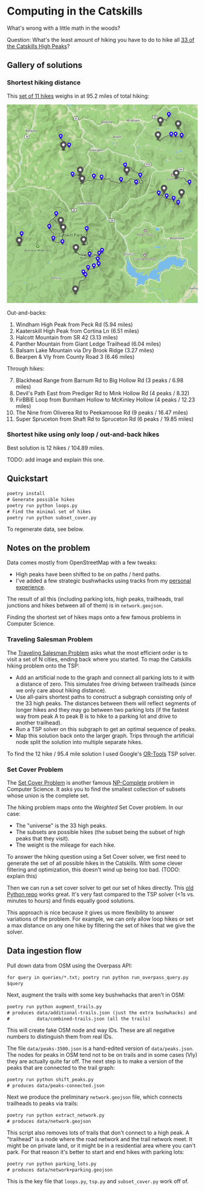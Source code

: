 # Computing in the Catskills

What's wrong with a little math in the woods?

Question: What's the least amount of hiking you have to do to hike all [33 of the Catskills High Peaks][peaks]?

## Gallery of solutions

### Shortest hiking distance

This [set of 11 hikes][geojson-95.2] weighs in at 95.2 miles of total hiking:

[![A set of 11 through hikes at 95.2 miles](/gallery/11-through-hikes-95.2-miles.png)][geojson-95.2]

Out-and-backs:

1. Windham High Peak from Peck Rd (5.94 miles)
1. Kaaterskill High Peak from Cortina Ln (6.51 miles)
1. Halcott Mountain from SR 42 (3.13 miles)
1. Panther Mountain from Giant Ledge Trailhead (6.04 miles)
1. Balsam Lake Mountain via Dry Brook Ridge (3.27 miles)
1. Bearpen & Vly from County Road 3 (6.46 miles)

Through hikes:

7. Blackhead Range from Barnum Rd to Big Hollow Rd (3 peaks / 6.98 miles)
7. Devil's Path East from Prediger Rd to Mink Hollow Rd (4 peaks / 8.32)
7. FirBBiE Loop from Burnham Hollow to McKinley Hollow (4 peaks / 12.23 miles)
7. The Nine from Oliverea Rd to Peekamoose Rd (9 peaks / 16.47 miles)
7. Super Spruceton from Shaft Rd to Spruceton Rd (6 peaks / 19.85 miles)

### Shortest hike using only loop / out-and-back hikes

Best solution is 12 hikes / 104.89 miles.

TODO: add image and explain this one.

## Quickstart

    poetry install
    # Generate possible hikes
    poetry run python loops.py
    # Find the minimal set of hikes
    poetry run python subset_cover.py

To regenerate data, see below.

## Notes on the problem

Data comes mostly from OpenStreetMap with a few tweaks:

- High peaks have been shifted to be on paths / herd paths.
- I've added a few strategic bushwhacks using tracks from my [personal experience][blog].

The result of all this (including parking lots, high peaks, trailheads, trail junctions and hikes between all of them) is in `network.geojson`.

Finding the shortest set of hikes maps onto a few famous problems in Computer Science.

### Traveling Salesman Problem

The [Traveling Salesman Problem][tsp] asks what the most efficient order is to visit a set of N cities, ending back where you started. To map the Catskills hiking problem onto the TSP:

- Add an artificial node to the graph and connect all parking lots to it with a distance of zero. This simulates free driving between trailheads (since we only care about hiking distance).
- Use all-pairs shortest paths to construct a subgraph consisting only of the 33 high peaks. The distances between them will reflect segments of longer hikes and they may go between two parking lots (if the fastest way from peak A to peak B is to hike to a parking lot and drive to another trailhead).
- Run a TSP solver on this subgraph to get an optimal sequence of peaks.
- Map this solution back onto the larger graph. Trips through the artificial node split the solution into multiple separate hikes.

To find the 12 hike / 95.4 mile solution I used Google's [OR-Tools] TSP solver.

### Set Cover Problem

The [Set Cover Problem][scp] is another famous [NP-Complete] problem in Computer Science. It asks you to find the smallest collection of subsets whose union is the complete set.

The hiking problem maps onto the _Weighted_ Set Cover problem. In our case:

- The "universe" is the 33 high peaks.
- The subsets are possible hikes (the subset being the subset of high peaks that they visit).
- The weight is the mileage for each hike.

To answer the hiking question using a Set Cover solver, we first need to generate the set of all possible hikes in the Catskills. With some clever filtering and optimization, this doesn't wind up being too bad. (TODO: explain this)

Then we can run a set cover solver to get our set of hikes directly. This [old Python repo][SetCoverPy] works great. It's very fast compared to the TSP solver (<1s vs. minutes to hours) and finds equally good solutions.

This approach is nice because it gives us more flexibility to answer variations of the problem. For example, we can only allow loop hikes or set a max distance on any one hike by filtering the set of hikes that we give the solver.

## Data ingestion flow

Pull down data from OSM using the Overpass API:

    for query in queries/*.txt; poetry run python run_overpass_query.py $query

Next, augment the trails with some key bushwhacks that aren't in OSM:

    poetry run python augment_trails.py
    # produces data/additional-trails.json (just the extra bushwhacks) and
    #          data/combined-trails.json (all the trails)

This will create fake OSM node and way IDs. These are all negative numbers to distinguish them from real IDs.

The file `data/peaks-3500.json` is a hand-edited version of `data/peaks.json`. The nodes for peaks in OSM tend not to be on trails and in some cases (Vly) they are actually quite far off. The next step is to make a version of the peaks that are connected to the trail graph:

    poetry run python shift_peaks.py
    # produces data/peaks-connected.json

Next we produce the preliminary `network.geojson` file, which connects trailheads to peaks via trails:

    poetry run python extract_network.py
    # produces data/network.geojson

This script also removes lots of trails that don't connect to a high peak. A "trailhead" is a node where the road network and the trail network meet. It might be on private land, or it might be in a residential area where you can't park. For that reason it's better to start and end hikes with parking lots:

    poetry run python parking_lots.py
    # produces data/network+parking.geojson

This is the key file that `loops.py`, `tsp.py` and `subset_cover.py` work off of.

[peaks]: http://catskill-3500-club.org/peaks.php
[geojson-95.2]: https://geojson.io/#id=github:danvk/computing-in-the-catskills/blob/main/gallery/11-through-hikes-95.2-miles.geojson
[blog]: https://www.danvk.org/catskills/
[tsp]: https://en.wikipedia.org/wiki/Travelling_salesman_problem
[or-tools]: https://developers.google.com/optimization/routing/tsp
[scp]: https://en.wikipedia.org/wiki/Set_cover_problem
[np-complete]: https://en.wikipedia.org/wiki/NP-completeness
[SetCoverPy]: https://github.com/guangtunbenzhu/SetCoverPy

